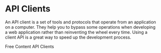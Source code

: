 # API Clients

An API client is a set of tools and protocols that operate from an application on a computer. They help you to bypass some operations when developing a web application rather than reinventing the wheel every time. Using a client API is a great way to speed up the development process.

<ResourceGroupTitle>Free Content</ResourceGroupTitle>
<BadgeLink colorScheme='yellow' badgeText='Read' href='https://rapidapi.com/blog/api-glossary/client/'>API Clients</BadgeLink>
